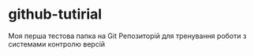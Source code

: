 # github-tutirial
Моя перша тестова папка на Git
Репозиторій для тренування роботи з системами контролю версій
